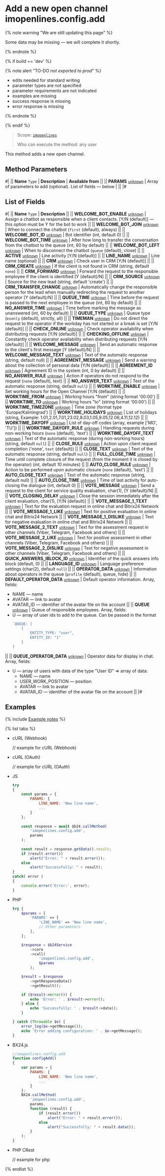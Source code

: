 # Add a new open channel imopenlines.config.add

{% note warning "We are still updating this page" %}

Some data may be missing — we will complete it shortly.

{% endnote %}

{% if build == 'dev' %}

{% note alert "TO-DO _not exported to prod_" %}

- edits needed for standard writing
- parameter types are not specified
- parameter requirements are not indicated
- examples are missing
- success response is missing
- error response is missing

{% endnote %}

{% endif %}

> Scope: [`imopenlines`](../../scopes/permissions.md)
>
> Who can execute the method: any user

This method adds a new open channel.

## Method Parameters

#|
|| **Name**
`Type`  | **Description** | **Available from** ||
|| **PARAMS**
[`unknown`](../../data-types.md) | Array of parameters to add (optional). List of fields — below | ||
|#

## List of Fields

#|
|| **Name**
`Type` | **Description** ||
|| **WELCOME_BOT_ENABLE**
[`unknown`](../../data-types.md) | Assign a chatbot as responsible when a client contacts. [Y/N (default)] — this option must be Y for the bot to work ||
|| **WELCOME_BOT_JOIN**
[`unknown`](../../data-types.md) | When to connect the chatbot (`first` (default), always) ||
|| **WELCOME_BOT_ID**
[`unknown`](../../data-types.md) | Bot identifier (int, default 0) ||
|| **WELCOME_BOT_TIME**
[`unknown`](../../data-types.md) | After how long to transfer the conversation from the chatbot to the queue (int, 60 by default) ||
|| **WELCOME_BOT_LEFT**
[`unknown`](../../data-types.md) | When to disconnect the chatbot (`queue` (default), close) ||
|| **ACTIVE**
[`unknown`](../../data-types.md) | Line activity [Y/N (default)] ||
|| **LINE_NAME**
[`unknown`](../../data-types.md) | Line name (optional) ||
|| **CRM**
[`unknown`](../../data-types.md) | Check user in CRM [Y/N (default)] ||
|| **CRM_CREATE**
[`unknown`](../../data-types.md) | If the client is not found in CRM (string, default `none`) ||
|| **CRM_FORWARD**
[`unknown`](../../data-types.md) | Forward the request to the responsible employee if the client is identified [Y (default)/N] ||
|| **CRM_SOURCE**
[`unknown`](../../data-types.md) | Source for the new lead (string, default 'create') ||
|| **CRM_TRANSFER_CHANGE**
[`unknown`](../../data-types.md) | Automatically change the responsible person for the lead when manually redirecting the request to another operator [Y (default)/N] ||
|| **QUEUE_TIME**
[`unknown`](../../data-types.md) | Time before the request is passed to the next employee in the queue (int, 60 by default) ||
|| **NO_ANSWER_TIME**
[`unknown`](../../data-types.md) | Time before marking the message as unanswered (int, 60 by default) ||
|| **QUEUE_TYPE**
[`unknown`](../../data-types.md) | Queue type (`evenly` (default), strictly, all) ||
|| **TIMEMAN**
[`unknown`](../../data-types.md) | Do not direct the request to the operator if the workday has not started or a break is set [Y/N (default)] ||
|| **CHECK_ONLINE**
[`unknown`](../../data-types.md) | Check operator availability when distributing requests [Y/N (default)] ||
|| **CHECKING_OFFLINE**
[`unknown`](../../data-types.md) | Constantly check operator availability when distributing requests [Y/N (default)] ||
|| **WELCOME_MESSAGE**
[`unknown`](../../data-types.md) | Send an automatic response to the client's first message [Y (default)/N] ||
|| **WELCOME_MESSAGE_TEXT**
[`unknown`](../../data-types.md) | Text of the automatic response (string, default null) ||
|| **AGREEMENT_MESSAGE**
[`unknown`](../../data-types.md) | Send a warning about the collection of personal data [Y/N (default)] ||
|| **AGREEMENT_ID**
[`unknown`](../../data-types.md) | Agreement ID in the system (int, 0 by default) ||
|| **NO_ANSWER_RULE**
[`unknown`](../../data-types.md) | Action if operators do not respond to the request (`none` (default), text) ||
|| **NO_ANSWER_TEXT**
[`unknown`](../../data-types.md) | Text of the automatic response (string, default `null`) ||
|| **WORKTIME_ENABLE**
[`unknown`](../../data-types.md) | Set working hours for the Open Channel [Y/N (default)] ||
|| **WORKTIME_FROM**
[`unknown`](../../data-types.md) | Working hours "from" (string format '00:00') ||
|| **WORKTIME_TO**
[`unknown`](../../data-types.md) | Working hours "to" (string format '00:00') ||
|| **WORKTIME_TIMEZONE**
[`unknown`](../../data-types.md) | Time zone (format type 'Europe/Kaliningrad') ||
|| **WORKTIME_HOLIDAYS**
[`unknown`](../../data-types.md) | List of holidays (string, Example: 1.01,2.01,7.01,23.02,8.03,1.05,9.05,12.06,4.11,12.12) ||
|| **WORKTIME_DAYOFF**
[`unknown`](../../data-types.md) | List of day-off codes (array, example ['MO', 'TU']) ||
|| **WORKTIME_DAYOFF_RULE**
[`unknown`](../../data-types.md) | Handling requests during non-working hours (`none` (default), 'text') ||
|| **WORKTIME_DAYOFF_TEXT**
[`unknown`](../../data-types.md) | Text of the automatic response (during non-working hours) (string, default `null`) ||
|| **CLOSE_RULE**
[`unknown`](../../data-types.md) | Action upon client request completion ('none', `text` (default)) ||
|| **CLOSE_TEXT**
[`unknown`](../../data-types.md) | Text of the automatic response (string, default `null`) ||
|| **FULL_CLOSE_TIME**
[`unknown`](../../data-types.md) | Time until complete closure of the request (from the moment it is closed by the operator) (int, default 10 minutes) ||
|| **AUTO_CLOSE_RULE**
[`unknown`](../../data-types.md) | Action to be performed upon automatic closure (`none` (default), 'text') ||
|| **AUTO_CLOSE_TEXT**
[`unknown`](../../data-types.md) | Text of the automatic response (string, default null) ||
|| **AUTO_CLOSE_TIME**
[`unknown`](../../data-types.md) | Time of last activity for auto-closing the dialogue (int, default 0) ||
|| **VOTE_MESSAGE**
[`unknown`](../../data-types.md) | Send a request to the client for service quality evaluation, char(1), [Y (default)/N] ||
|| **VOTE_CLOSING_DELAY**
[`unknown`](../../data-types.md) | Close the session immediately after the client evaluation, char(1), [Y/N (default)] ||
|| **VOTE_MESSAGE_1_TEXT**
[`unknown`](../../data-types.md) | Text for the evaluation request in online chat and Bitrix24 Network ||
|| **VOTE_MESSAGE_1_LIKE**
[`unknown`](../../data-types.md) | Text for positive evaluation in online chat and Bitrix24 Network ||
|| **VOTE_MESSAGE_1_DISLIKE**
[`unknown`](../../data-types.md) | Text for negative evaluation in online chat and Bitrix24 Network ||
|| **VOTE_MESSAGE_2_TEXT**
[`unknown`](../../data-types.md) | Text for the assessment request in other channels (Viber, Telegram, Facebook and others) ||
|| **VOTE_MESSAGE_2_LIKE**
[`unknown`](../../data-types.md) | Text for positive assessment in other channels (Viber, Telegram, Facebook and others) ||
|| **VOTE_MESSAGE_2_DISLIKE**
[`unknown`](../../data-types.md) | Text for negative assessment in other channels (Viber, Telegram, Facebook and others) ||
|| **QUICK_ANSWERS_IBLOCK_ID**
[`unknown`](../../data-types.md) | Identifier of the quick answers info block (default, 0) ||
|| **LANGUAGE_ID**
[`unknown`](../../data-types.md) | Language preference settings (char(2), default `null`) ||
|| **OPERATOR_DATA**
[`unknown`](../../data-types.md) | Information about operators in the queue (`profile` (default), queue, hide) ||
|| **DEFAULT_OPERATOR_DATA**
[`unknown`](../../data-types.md) | Default operator information. Array, fields:
- NAME — name
- AVATAR — link to avatar
- AVATAR_ID — identifier of the avatar file on the account ||
|| **QUEUE**
[`unknown`](../../data-types.md) | Queue of responsible employees. Array, fields:
- U — array of user ids to add to the queue. Can be passed in the format
    ```js
    `QUEUE: [
        {
            ENTITY_TYPE: "user",
            ENTITY_ID: "1"
        }
    ]
    ```
 ||
|| **QUEUE_OPERATOR_DATA**
[`unknown`](../../data-types.md) | Operator data for display in chat. Array, fields:
- U — array of users with data of the type "User ID" => array of data:
  - NAME — name
  - USER_WORK_POSITION — position
  - AVATAR — link to avatar
  - AVATAR_ID — identifier of the avatar file on the account ||
|#

## Examples

{% include [Example notes](../../../_includes/examples.md) %}

{% list tabs %}

- cURL (Webhook)

    // example for cURL (Webhook)

- cURL (OAuth)

    // example for cURL (OAuth)

- JS


    ```js
    try
    {
    	const params = {
    		PARAMS: {
    			LINE_NAME: 'New line name',
    			...
    		}
    	};
    	
    	const response = await $b24.callMethod(
    		'imopenlines.config.add',
    		params
    	);
    	
    	const result = response.getData().result;
    	if (result.error())
    		alert("Error: " + result.error());
    	else
    		alert("Successfully: " + result);
    }
    catch( error )
    {
    	console.error('Error:', error);
    }
    ```

- PHP


    ```php
    try {
        $params = [
            'PARAMS' => [
                'LINE_NAME' => 'New line name',
                // Other parameters
            ],
        ];
    
        $response = $b24Service
            ->core
            ->call(
                'imopenlines.config.add',
                $params
            );
    
        $result = $response
            ->getResponseData()
            ->getResult();
    
        if ($result->error()) {
            echo 'Error: ' . $result->error();
        } else {
            echo 'Successfully: ' . $result->data();
        }
    
    } catch (Throwable $e) {
        error_log($e->getMessage());
        echo 'Error adding configuration: ' . $e->getMessage();
    }
    ```

- BX24.js

    ```js
    //imopenlines.config.add
    function configAdd()
    {
        var params = {
            PARAMS: {
                LINE_NAME: 'New line name',
                ...
            }
        };
        BX24.callMethod(
            'imopenlines.config.add',
            params,
            function (result) {
                if (result.error())
                    alert("Error: " + result.error());
                else
                    alert("Successfully: " + result.data());
            }
        );
    }
    ```

- PHP CRest

    // example for php

{% endlist %}